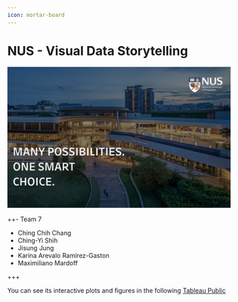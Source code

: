 ```yaml
---
icon: mortar-board
---
```


# NUS - Visual Data Storytelling

![](images/NUS-visual-data-storytelling.jpg)

++- Team 7

- Ching Chih Chang
- Ching-Yi Shih
- Jisung Jung
- Karina Arevalo Ramirez-Gaston
- Maximiliano Mardoff

+++

You can see its interactive plots and figures in the following [Tableau Public](https://public.tableau.com/views/Team7-VisualDataStorytelling2_16192431166070/Story?:language=en-US&:display_count=n&:origin=viz_share_link)

